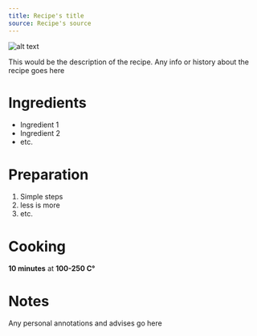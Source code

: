 ```yaml
---
title: Recipe's title
source: Recipe's source
---
```


![alt text](http://picsum.photos/400/200)

This would be the description of the recipe. Any info or history about the recipe goes here

# Ingredients

* Ingredient 1
* Ingredient 2
* etc.

# Preparation

1. Simple steps
2. less is more
3. etc.

# Cooking

**10 minutes** at **100-250 C°**

# Notes

Any personal annotations and advises go here
